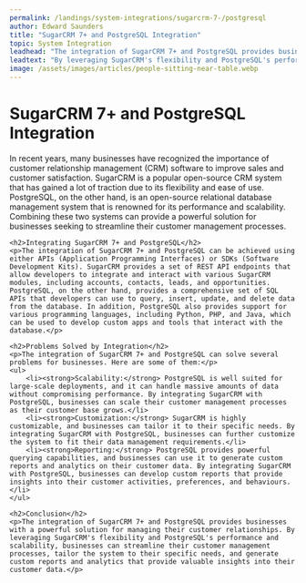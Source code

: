 ```yaml
---
permalink: /landings/system-integrations/sugarcrm-7-/postgresql
author: Edward Saunders
title: "SugarCRM 7+ and PostgreSQL Integration"
topic: System Integration
leadhead: "The integration of SugarCRM 7+ and PostgreSQL provides businesses with a powerful solution for managing their customer relationships"
leadtext: "By leveraging SugarCRM's flexibility and PostgreSQL's performance and scalability, businesses can streamline their customer management processes, tailor the system to their specific needs, and generate custom reports and analytics that provide valuable insights into their customer data."
image: /assets/images/articles/people-sitting-near-table.webp
---
```

<div class="arttext">	<h1>SugarCRM 7+ and PostgreSQL Integration</h1>
	<p>In recent years, many businesses have recognized the importance of customer relationship management (CRM) software to improve sales and customer satisfaction. SugarCRM is a popular open-source CRM system that has gained a lot of traction due to its flexibility and ease of use. PostgreSQL, on the other hand, is an open-source relational database management system that is renowned for its performance and scalability. Combining these two systems can provide a powerful solution for businesses seeking to streamline their customer management processes.</p>
	
	<h2>Integrating SugarCRM 7+ and PostgreSQL</h2>
	<p>The integration of SugarCRM 7+ and PostgreSQL can be achieved using either APIs (Application Programming Interfaces) or SDKs (Software Development Kits). SugarCRM provides a set of REST API endpoints that allow developers to integrate and interact with various SugarCRM modules, including accounts, contacts, leads, and opportunities. PostgreSQL, on the other hand, provides a comprehensive set of SQL APIs that developers can use to query, insert, update, and delete data from the database. In addition, PostgreSQL also provides support for various programming languages, including Python, PHP, and Java, which can be used to develop custom apps and tools that interact with the database.</p>
	
	<h2>Problems Solved by Integration</h2>
	<p>The integration of SugarCRM 7+ and PostgreSQL can solve several problems for businesses. Here are some of them:</p>
	<ul>
		<li><strong>Scalability:</strong> PostgreSQL is well suited for large-scale deployments, and it can handle massive amounts of data without compromising performance. By integrating SugarCRM with PostgreSQL, businesses can scale their customer management processes as their customer base grows.</li>
		<li><strong>Customization:</strong> SugarCRM is highly customizable, and businesses can tailor it to their specific needs. By integrating SugarCRM with PostgreSQL, businesses can further customize the system to fit their data management requirements.</li>
		<li><strong>Reporting:</strong> PostgreSQL provides powerful querying capabilities, and businesses can use it to generate custom reports and analytics on their customer data. By integrating SugarCRM with PostgreSQL, businesses can develop custom reports that provide insights into their customer activities, preferences, and behaviours.</li>
	</ul>
	
	<h2>Conclusion</h2>
	<p>The integration of SugarCRM 7+ and PostgreSQL provides businesses with a powerful solution for managing their customer relationships. By leveraging SugarCRM's flexibility and PostgreSQL's performance and scalability, businesses can streamline their customer management processes, tailor the system to their specific needs, and generate custom reports and analytics that provide valuable insights into their customer data.</p>
</div>